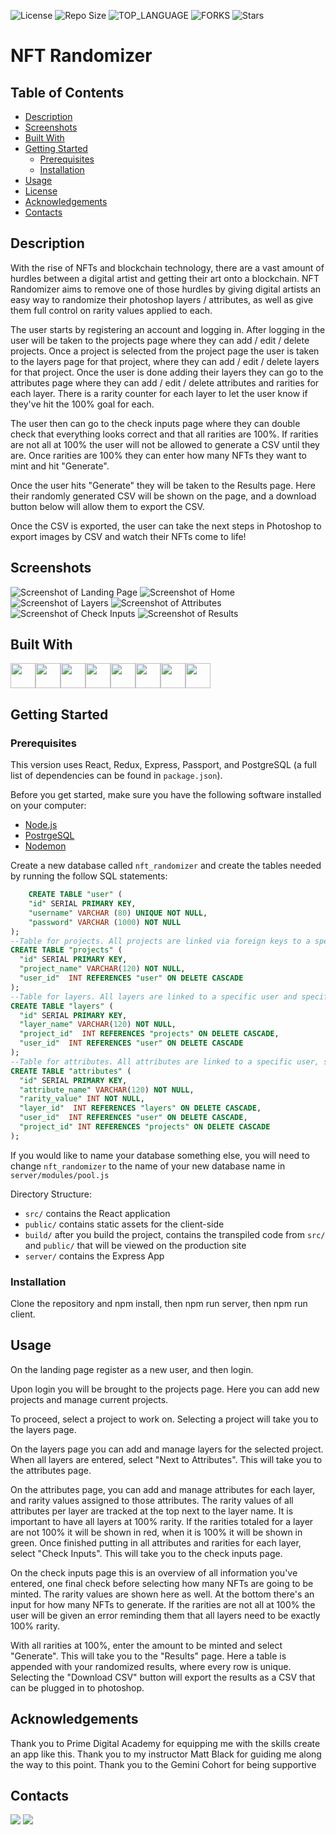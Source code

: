 ![License](https://img.shields.io/github/license/husomichael/NFT-Randomizer.svg?style=for-the-badge) ![Repo Size](https://img.shields.io/github/languages/code-size/husomichael/NFT-Randomizer.svg?style=for-the-badge) ![TOP_LANGUAGE](https://img.shields.io/github/languages/top/husomichael/NFT-Randomizer.svg?style=for-the-badge) ![FORKS](https://img.shields.io/github/forks/husomichael/NFT-Randomizer.svg?style=for-the-badge&social) ![Stars](https://img.shields.io/github/stars/husomichael/NFT-Randomizer.svg?style=for-the-badge)
    
# NFT Randomizer

## Table of Contents

- [Description](#description)
- [Screenshots](#screenshots)
- [Built With](#built-with)
- [Getting Started](#getting-started)
  - [Prerequisites](#prerequisites)
  - [Installation](#installation)
- [Usage](#usage)
- [License](#license)
- [Acknowledgements](#acknowledgements)
- [Contacts](#contacts)

## Description

With the rise of NFTs and blockchain technology, there are a vast amount of hurdles between a digital artist and getting their art onto a blockchain. NFT Randomizer aims to remove one of those hurdles by giving digital artists an easy way to randomize their photoshop layers / attributes, as well as give them full control on rarity values applied to each.

The user starts by registering an account and logging in. After logging in the user will be taken to the projects page where they can add / edit / delete projects. Once a project is selected from the project page the user is taken to the layers page for that project, where they can add / edit / delete layers for that project. Once the user is done adding their layers they can go to the attributes page where they can add / edit / delete attributes and rarities for each layer. There is a rarity counter for each layer to let the user know if they've hit the 100% goal for each.

The user then can go to the check inputs page where they can double check that everything looks correct and that all rarities are 100%. If rarities are not all at 100% the user will not be allowed to generate a CSV until they are. Once rarities are 100% they can enter how many NFTs they want to mint and hit "Generate".

Once the user hits "Generate" they will be taken to the Results page. Here their randomly generated CSV will be shown on the page, and a download button below will allow them to export the CSV.

Once the CSV is exported, the user can take the next steps in Photoshop to export images by CSV and watch their NFTs come to life!

## Screenshots

![Screenshot of Landing Page](/public/images/landingpage.png)
![Screenshot of Home](/public/images/home.png)
![Screenshot of Layers](/public/images/layers.png)
![Screenshot of Attributes](/public/images/attributes.png)
![Screenshot of Check Inputs](/public/images/checkinputs.png)
![Screenshot of Results](/public/images/results.png)

## Built With

<a href="https://developer.mozilla.org/en-US/docs/Web/CSS"><img src="https://raw.githubusercontent.com/devicons/devicon/master/icons/css3/css3-original.svg" height="40px" width="40px" /></a><a href="https://developer.mozilla.org/en-US/docs/Web/HTML"><img src="https://raw.githubusercontent.com/devicons/devicon/master/icons/html5/html5-original.svg" height="40px" width="40px" /></a><a href="https://developer.mozilla.org/en-US/docs/Web/JavaScript"><img src="https://raw.githubusercontent.com/devicons/devicon/master/icons/javascript/javascript-original.svg" height="40px" width="40px" /></a><a href="https://material-ui.com/"><img src="https://raw.githubusercontent.com/devicons/devicon/master/icons/materialui/materialui-original.svg" height="40px" width="40px" /></a><a href="https://nodejs.org/en/"><img src="https://raw.githubusercontent.com/devicons/devicon/master/icons/nodejs/nodejs-original.svg" height="40px" width="40px" /></a><a href="https://www.postgresql.org/"><img src="https://raw.githubusercontent.com/devicons/devicon/master/icons/postgresql/postgresql-original.svg" height="40px" width="40px" /></a><a href="https://reactjs.org/"><img src="https://raw.githubusercontent.com/devicons/devicon/master/icons/react/react-original-wordmark.svg" height="40px" width="40px" /></a><a href="https://redux.js.org/"><img src="https://raw.githubusercontent.com/devicons/devicon/master/icons/redux/redux-original.svg" height="40px" width="40px" /></a>

## Getting Started



### Prerequisites

This version uses React, Redux, Express, Passport, and PostgreSQL (a full list of dependencies can be found in `package.json`).

Before you get started, make sure you have the following software installed on your computer:

- [Node.js](https://nodejs.org/en/)
- [PostrgeSQL](https://www.postgresql.org/)
- [Nodemon](https://nodemon.io/)

Create a new database called `nft_randomizer` and create the tables needed by running the follow SQL statements:

```SQL
    CREATE TABLE "user" (
    "id" SERIAL PRIMARY KEY,
    "username" VARCHAR (80) UNIQUE NOT NULL,
    "password" VARCHAR (1000) NOT NULL
);
--Table for projects. All projects are linked via foreign keys to a specific user.
CREATE TABLE "projects" (
  "id" SERIAL PRIMARY KEY,
  "project_name" VARCHAR(120) NOT NULL,
  "user_id"  INT REFERENCES "user" ON DELETE CASCADE
);
--Table for layers. All layers are linked to a specific user and specific project of that user.
CREATE TABLE "layers" (
  "id" SERIAL PRIMARY KEY,
  "layer_name" VARCHAR(120) NOT NULL,
  "project_id"  INT REFERENCES "projects" ON DELETE CASCADE,
  "user_id"  INT REFERENCES "user" ON DELETE CASCADE
);
--Table for attributes. All attributes are linked to a specific user, specific project of that user, and specific layer of that project.
CREATE TABLE "attributes" (
  "id" SERIAL PRIMARY KEY,
  "attribute_name" VARCHAR(120) NOT NULL,
  "rarity_value" INT NOT NULL,
  "layer_id"  INT REFERENCES "layers" ON DELETE CASCADE,
  "user_id"  INT REFERENCES "user" ON DELETE CASCADE,
  "project_id" INT REFERENCES "projects" ON DELETE CASCADE
);
```

If you would like to name your database something else, you will need to change `nft_randomizer` to the name of your new database name in `server/modules/pool.js`

Directory Structure:

- `src/` contains the React application
- `public/` contains static assets for the client-side
- `build/` after you build the project, contains the transpiled code from `src/` and `public/` that will be viewed on the production site
- `server/` contains the Express App

### Installation

Clone the repository and npm install, then npm run server, then npm run client.

## Usage

On the landing page register as a new user, and then login.

Upon login you will be brought to the projects page. Here you can add new projects and manage current projects.

To proceed, select a project to work on. Selecting a project will take you to the layers page.

On the layers page you can add and manage layers for the selected project.
When all layers are entered, select "Next to Attributes". This will take you to the attributes page.

On the attributes page, you can add and manage attributes for each layer, and rarity values assigned to those attributes. The rarity values of all attributes per layer are tracked at the top next to the layer name. It is important to have all layers at 100% rarity. If the rarities totaled for a layer are not 100% it will be shown in red, when it is 100% it will be shown in green. Once finished putting in all attributes and rarities for each layer, select "Check Inputs". This will take you to the check inputs page.

On the check inputs page this is an overview of all information you've entered, one final check before selecting how many NFTs are going to be minted. The rarity values are shown here as well. At the bottom there's an input for how many NFTs to generate. If the rarities are not all at 100% the user will be given an error reminding them that all layers need to be exactly 100% rarity.

With all rarities at 100%, enter the amount to be minted and select "Generate". This will take you to the "Results" page. Here a table is appended with your randomized results, where every row is unique. Selecting the "Download CSV" button will export the results as a CSV that can be plugged in to photoshop.

## Acknowledgements

Thank you to Prime Digital Academy for equipping me with the skills create an app like this. Thank you to my instructor Matt Black for guiding me along the way to this point. Thank you to the Gemini Cohort for being supportive 

## Contacts

<a href="https://www.linkedin.com/in/michael-huso/"><img src="https://img.shields.io/badge/LinkedIn-0077B5?style=for-the-badge&logo=linkedin&logoColor=white" /></a>  <a href="mailto:husomichael@gmail.com"><img src=https://raw.githubusercontent.com/johnturner4004/readme-generator/master/src/components/assets/images/email_me_button_icon_151852.svg /></a>